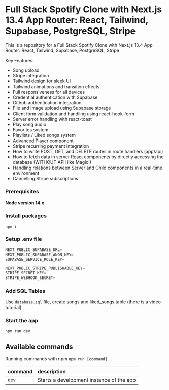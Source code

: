 # Full Stack Spotify Clone with Next.js 13.4 App Router: React, Tailwind, Supabase, PostgreSQL, Stripe

This is a repository for a Full Stack Spotify Clone with Next.js 13.4 App Router: React, Tailwind, Supabase, PostgreSQL, Stripe

Key Features:

- Song upload
- Stripe integration
- Tailwind design for sleek UI
- Tailwind animations and transition effects
- Full responsiveness for all devices
- Credential authentication with Supabase
- Github authentication integration
- File and image upload using Supabase storage
- Client form validation and handling using react-hook-form
- Server error handling with react-toast
- Play song audio
- Favorites system
- Playlists / Liked songs system
- Advanced Player component
- Stripe recurring payment integration
- How to write POST, GET, and DELETE routes in route handlers (app/api)
- How to fetch data in server React components by directly accessing the database (WITHOUT API! like Magic!)
- Handling relations between Server and Child components in a real-time environment
- Cancelling Stripe subscriptions

### Prerequisites

**Node version 14.x**

### Install packages

```shell
npm i
```

### Setup .env file

```js
NEXT_PUBLIC_SUPABASE_URL=
NEXT_PUBLIC_SUPABASE_ANON_KEY=
SUPABASE_SERVICE_ROLE_KEY=

NEXT_PUBLIC_STRIPE_PUBLISHABLE_KEY=
STRIPE_SECRET_KEY=
STRIPE_WEBHOOK_SECRET=
```

### Add SQL Tables

Use `database.sql` file, create songs and liked_songs table (there is a video tutorial)

### Start the app

```shell
npm run dev
```

## Available commands

Running commands with npm `npm run [command]`

| command | description                              |
| :------ | :--------------------------------------- |
| `dev`   | Starts a development instance of the app |
